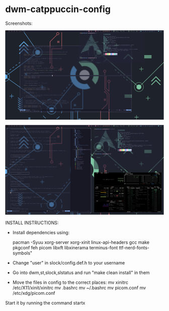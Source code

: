 # dwm-catppuccin-config

Screenshots:

![floating.png](https://github.com/chicken-transfer4/dwm-catppuccin-config/blob/main/screenshots/floating.png?raw=true)

![tiling.png](https://github.com/chicken-transfer4/dwm-catppuccin-config/blob/main/screenshots/tiling.png?raw=true)

INSTALL INSTRUCTIONS: 
* Install dependencies using:

   pacman -Syuu xorg-server xorg-xinit linux-api-headers gcc make pkgconf feh picom libxft libxinerama terminus-font ttf-nerd-fonts-symbols"

* Change "user" in slock/config.def.h to your username 

* Go into dwm,st,slock,slstatus and run "make clean install" in them

* Move the files in config to the correct places:
mv xinitrc /etc/X11/xinit/xinitrc
mv .bashrc mv ~/.bashrc
mv picom.conf mv /etc/xdg/picom.conf

Start it by running the command startx
